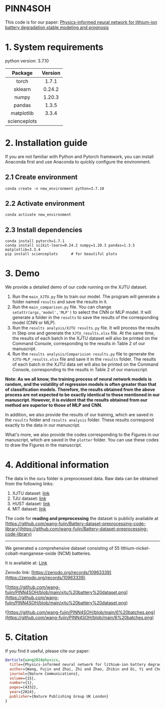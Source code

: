 # PINN4SOH
This code is for our paper: [Physics-informed neural network for lithium-ion battery degradation stable modeling and prognosis](https://www.nature.com/articles/s41467-024-48779-z)



# 1. System requirements
python version: 3.7.10

|    Package     | Version  |
|:--------------:|:--------:|
|     torch      |  1.7.1   |
|    sklearn     |  0.24.2  |
|     numpy      |  1.20.3  |
|     pandas     |  1.3.5   |
|   matplotlib   |  3.3.4   |
|  scienceplots  |          |



# 2. Installation guide
If you are not familiar with Python and Pytorch framework, 
you can install Anaconda first and use Anaconda to quickly configure the environment.
## 2.1 Create environment
```angular2html
conda create -n new_environment python=3.7.10
```



## 2.2 Activate environment
```angular2html
conda activate new_environment
```

## 2.3 Install dependencies
```angular2html
conda install pytorch=1.7.1
conda install scikit-learn=0.24.2 numpy=1.20.3 pandas=1.3.5 matplotlib=3.3.4
pip install scienceplots      # for beautiful plots
```

# 3. Demo
We provide a detailed demo of our code running on the XJTU dataset.
1. Run the `main_XJTU.py` file to train our model. The program will generate a folder named `results` and save the results in it.
2. Run the `main_comparison.py` file. You can change `setattr(args,'model','MLP')` to select the CNN or MLP model. It will generate a folder in the `results` to save the results of the corresponding model (CNN or MLP).
3. Run the `results analysis/XJTU results.py` file. It will process the results in Step one and generate the `XJTU_results.xlsx` file. At the same time, the results of each batch in the XJTU dataset will also be printed on the Command Console, corresponding to the results in Table 2 of our manuscript.
4. Run the `results analysis/Comparision results.py` file to generate the `XJTU-MLP_results.xlsx` file and save it in the `results` folder. The results of each batch in the XJTU data set will also be printed on the Command Console, corresponding to the results in Table 2 of our manuscript.

**Note: As we all know, the training process of neural network models is random, 
and the volatility of regression models is often greater than that of classification models. 
Therefore, the results obtained from the above process are not expected to be exactly identical to those mentioned in our manuscript. 
However, it is evident that the results obtained from our method are superior to those of MLP and CNN.**

In addition, we also provide the results of our training, 
which are saved in the `results` folder and `results analysis` folder. 
These results correspond exactly to the data in our manuscript.

What's more, we also provide the codes corresponding to the Figures in our manuscript, 
which are saved in the `plotter` folder.
You can use these codes to draw the Figures in the manuscript.


# 4.  Additional information
The data in the `data` folder is preprocessed data.
Raw data can be obtained from the following links:
1. XJTU dataset: [link](https://wang-fujin.github.io/)
2. TJU dataset: [link](https://zenodo.org/record/6405084)
3. HUST dataset: [link](https://data.mendeley.com/datasets/nsc7hnsg4s/2)
4. MIT dataset: [link](https://data.matr.io/1/projects/5c48dd2bc625d700019f3204)

The code for **reading and preprocessing** the dataset is publicly available at [https://github.com/wang-fujin/Battery-dataset-preprocessing-code-library](https://github.com/wang-fujin/Battery-dataset-preprocessing-code-library)

---

We generated a comprehensive dataset consisting of 55 lithium-nickel-cobalt-manganese-oxide (NCM) batteries. 

It is available at: [Link](https://wang-fujin.github.io/)

Zenodo link: [https://zenodo.org/records/10963339](https://zenodo.org/records/10963339).

![https://github.com/wang-fujin/PINN4SOH/blob/main/xjtu%20battery%20dataset.png](https://github.com/wang-fujin/PINN4SOH/blob/main/xjtu%20battery%20dataset.png)

![https://github.com/wang-fujin/PINN4SOH/blob/main/6%20batches.png](https://github.com/wang-fujin/PINN4SOH/blob/main/6%20batches.png)

# 5. Citation
If you find it useful, please cite our paper:
```bibtex
@article{wang2024physics,
  title={Physics-informed neural network for lithium-ion battery degradation stable modeling and prognosis},
  author={Wang, Fujin and Zhai, Zhi and Zhao, Zhibin and Di, Yi and Chen, Xuefeng},
  journal={Nature Communications},
  volume={15},
  number={1},
  pages={4332},
  year={2024},
  publisher={Nature Publishing Group UK London}
}
```
